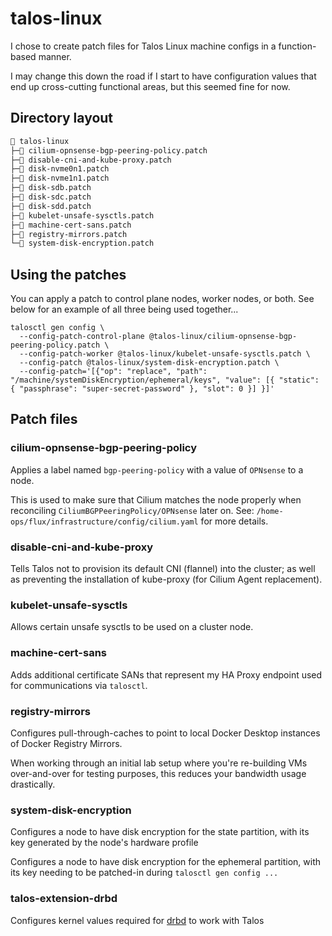 # talos-linux

I chose to create patch files for Talos Linux machine configs in a function-based manner.

I may change this down the road if I start to have configuration values that end up cross-cutting functional areas, but this seemed fine for now.

## Directory layout

```sh
📂 talos-linux
├─📄 cilium-opnsense-bgp-peering-policy.patch
├─📄 disable-cni-and-kube-proxy.patch
├─📄 disk-nvme0n1.patch
├─📄 disk-nvme1n1.patch
├─📄 disk-sdb.patch
├─📄 disk-sdc.patch
├─📄 disk-sdd.patch
├─📄 kubelet-unsafe-sysctls.patch
├─📄 machine-cert-sans.patch
├─📄 registry-mirrors.patch
└─📄 system-disk-encryption.patch
```

## Using the patches

You can apply a patch to control plane nodes, worker nodes, or both. See below for an example of all three being used together...

```shell
talosctl gen config \
  --config-patch-control-plane @talos-linux/cilium-opnsense-bgp-peering-policy.patch \
  --config-patch-worker @talos-linux/kubelet-unsafe-sysctls.patch \
  --config-patch @talos-linux/system-disk-encryption.patch \
  --config-patch='[{"op": "replace", "path": "/machine/systemDiskEncryption/ephemeral/keys", "value": [{ "static": { "passphrase": "super-secret-password" }, "slot": 0 }] }]'
```

## Patch files

### cilium-opnsense-bgp-peering-policy

Applies a label named `bgp-peering-policy` with a value of `OPNsense` to a node.

This is used to make sure that Cilium matches the node properly when reconciling `CiliumBGPPeeringPolicy/OPNsense` later on. See: `/home-ops/flux/infrastructure/config/cilium.yaml` for more details.

### disable-cni-and-kube-proxy

Tells Talos not to provision its default CNI (flannel) into the cluster; as well as preventing the installation of kube-proxy (for Cilium Agent replacement).

### kubelet-unsafe-sysctls

Allows certain unsafe sysctls to be used on a cluster node.

### machine-cert-sans

Adds additional certificate SANs that represent my HA Proxy endpoint used for communications via `talosctl`.

### registry-mirrors

Configures pull-through-caches to point to local Docker Desktop instances of Docker Registry Mirrors.

When working through an initial lab setup where you're re-building VMs over-and-over for testing purposes, this reduces your bandwidth usage drastically.

### system-disk-encryption

Configures a node to have disk encryption for the state partition, with its key generated by the node's hardware profile

Configures a node to have disk encryption for the ephemeral partition, with its key needing to be patched-in during `talosctl gen config ...`

### talos-extension-drbd

Configures kernel values required for [drbd](https://linbit.com/drbd/) to work with Talos

